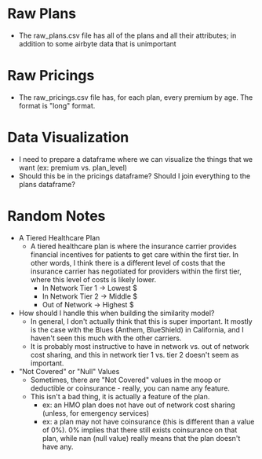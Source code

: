 # Raw Plans

- The raw_plans.csv file has all of the plans and all their attributes; in addition to some airbyte data that is unimportant

# Raw Pricings

- The raw_pricings.csv file has, for each plan, every premium by age. The format is "long" format.

# Data Visualization

- I need to prepare a dataframe where we can visualize the things that we want (ex: premium vs. plan_level)
- Should this be in the pricings dataframe? Should I join everything to the plans dataframe?

# Random Notes

- A Tiered Healthcare Plan
  - A tiered healthcare plan is where the insurance carrier provides financial incentives for patients to get care within the first tier. In other words, I think there is a different level of costs that the insurance carrier has negotiated for providers within the first tier, where this level of costs is likely lower.
    - In Network Tier 1 -> Lowest $
    - In Network Tier 2 -> Middle $
    - Out of Network -> Highest $
- How should I handle this when building the similarity model?
  - In general, I don't actually think that this is super important. It mostly is the case with the Blues (Anthem, BlueShield) in California, and I haven't seen this much with the other carriers.
  - It is probably most instructive to have in network vs. out of network cost sharing, and this in network tier 1 vs. tier 2 doesn't seem as important.
- "Not Covered" or "Null" Values
  - Sometimes, there are "Not Covered" values in the moop or deductible or coinsurance - really, you can name any feature.
  - This isn't a bad thing, it is actually a feature of the plan.
    - ex: an HMO plan does not have out of network cost sharing (unless, for emergency services)
    - ex: a plan may not have coinsurance (this is different than a value of 0%). 0% implies that there still exists coinsurance on that plan, while nan (null value) really means that the plan doesn't have any.
